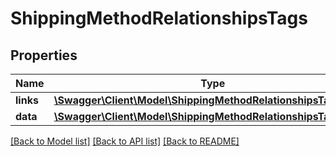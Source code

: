 # ShippingMethodRelationshipsTags

## Properties
Name | Type | Description | Notes
------------ | ------------- | ------------- | -------------
**links** | [**\Swagger\Client\Model\ShippingMethodRelationshipsTagsLinks**](ShippingMethodRelationshipsTagsLinks.md) |  | [optional] 
**data** | [**\Swagger\Client\Model\ShippingMethodRelationshipsTagsData[]**](ShippingMethodRelationshipsTagsData.md) |  | [optional] 

[[Back to Model list]](../../README.md#documentation-for-models) [[Back to API list]](../../README.md#documentation-for-api-endpoints) [[Back to README]](../../README.md)

